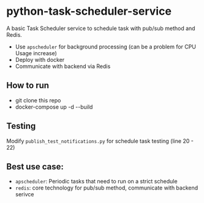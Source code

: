 # python-task-scheduler-service
A basic Task Scheduler service to schedule task with pub/sub method and Redis.
- Use `apscheduler` for background processing (can be a problem for CPU Usage increase)
- Deploy with docker
- Communicate with backend via Redis

## How to run
- git clone this repo
- docker-compose up -d --build

## Testing
Modify `publish_test_notifications.py` for schedule task testing (line 20 - 22)

## Best use case:
- `apscheduler`: Periodic tasks that need to run on a strict schedule
- `redis`: core technology for pub/sub method, communicate with backend serivce

